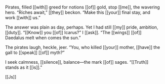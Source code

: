 Pirates, filled [[with]] greed for notions [[of]] gold, stop [[me]], the wavering hero. “Riches await,” [[they]] beckon. “Make this [[your]] final stay, and work [[with]] us.”

The answer was plain as day, perhaps. Yet I had still [[my]] pride, ambition, [[duty]]. “[[Know]] you [[of]] Icarus?” I [[ask]]. “The [[wings]] [[of]] Daedalus melt when comes the sun.”

The pirates laugh, heckle, jeer. “You, who killed [[your]] mother, [[have]] the gall to [[speak]] [[of]] myth?”

I seek calmness, [[silence]], balance—the mark [[of]] sages. “[[Truth]] stands as it [[is]].”

[[Js]]

